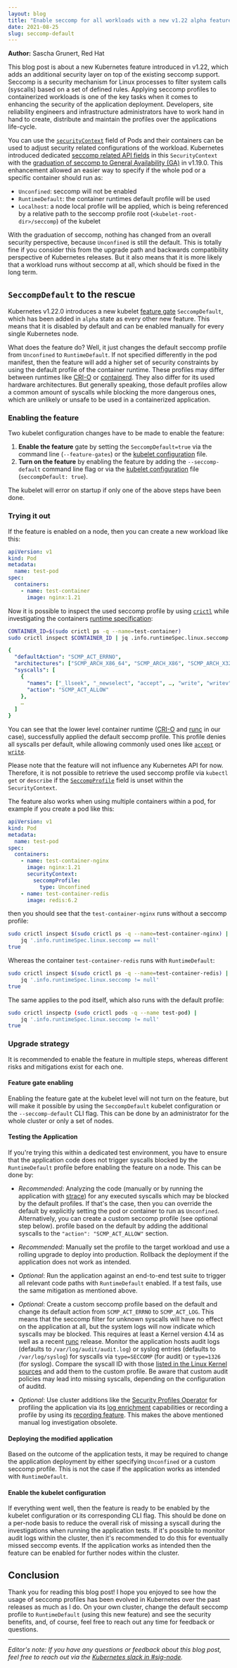 ```yaml
---
layout: blog
title: "Enable seccomp for all workloads with a new v1.22 alpha feature"
date: 2021-08-25
slug: seccomp-default
---
```


**Author:** Sascha Grunert, Red Hat

This blog post is about a new Kubernetes feature introduced in v1.22, which adds
an additional security layer on top of the existing seccomp support. Seccomp is
a security mechanism for Linux processes to filter system calls (syscalls) based
on a set of defined rules. Applying seccomp profiles to containerized workloads
is one of the key tasks when it comes to enhancing the security of the
application deployment. Developers, site reliability engineers and
infrastructure administrators have to work hand in hand to create, distribute
and maintain the profiles over the applications life-cycle.

You can use the [`securityContext`][seccontext] field of Pods and their
containers can be used to adjust security related configurations of the
workload. Kubernetes introduced dedicated [seccomp related API
fields][seccontext] in this `SecurityContext` with the [graduation of seccomp to
General Availability (GA)][ga] in v1.19.0. This enhancement allowed an easier
way to specify if the whole pod or a specific container should run as:

[seccontext]: /docs/reference/kubernetes-api/workload-resources/pod-v1/#security-context-1
[ga]: https://kubernetes.io/blog/2020/08/26/kubernetes-release-1.19-accentuate-the-paw-sitive/#graduated-to-stable

- `Unconfined`: seccomp will not be enabled
- `RuntimeDefault`: the container runtimes default profile will be used
- `Localhost`: a node local profile will be applied, which is being referenced
  by a relative path to the seccomp profile root (`<kubelet-root-dir>/seccomp`)
  of the kubelet

With the graduation of seccomp, nothing has changed from an overall security
perspective, because `Unconfined` is still the default. This is totally fine if
you consider this from the upgrade path and backwards compatibility perspective of
Kubernetes releases. But it also means that it is more likely that a workload
runs without seccomp at all, which should be fixed in the long term.

## `SeccompDefault` to the rescue

Kubernetes v1.22.0 introduces a new kubelet [feature gate][gate]
`SeccompDefault`, which has been added in `alpha` state as every other new
feature. This means that it is disabled by default and can be enabled manually
for every single Kubernetes node.

[gate]: /docs/reference/command-line-tools-reference/feature-gates

What does the feature do? Well, it just changes the default seccomp profile from
`Unconfined` to `RuntimeDefault`. If not specified differently in the pod
manifest, then the feature will add a higher set of security constraints by
using the default profile of the container runtime. These profiles may differ
between runtimes like [CRI-O][crio] or [containerd][ctrd]. They also differ for
its used hardware architectures. But generally speaking, those default profiles
allow a common amount of syscalls while blocking the more dangerous ones, which
are unlikely or unsafe to be used in a containerized application.

[crio]: https://github.com/cri-o/cri-o/blob/fe30d62/vendor/github.com/containers/common/pkg/seccomp/default_linux.go#L45
[ctrd]: https://github.com/containerd/containerd/blob/e1445df/contrib/seccomp/seccomp_default.go#L51

### Enabling the feature

Two kubelet configuration changes have to be made to enable the feature:

1. **Enable the feature** gate by setting the `SeccompDefault=true` via the command
   line (`--feature-gates`) or the [kubelet configuration][kubelet] file.
2. **Turn on the feature** by enabling the feature by adding the
   `--seccomp-default` command line flag or via the [kubelet
   configuration][kubelet] file (`seccompDefault: true`).

[kubelet]: /docs/tasks/administer-cluster/kubelet-config-file

The kubelet will error on startup if only one of the above steps have been done.

### Trying it out

If the feature is enabled on a node, then you can create a new workload like
this:

```yaml
apiVersion: v1
kind: Pod
metadata:
  name: test-pod
spec:
  containers:
    - name: test-container
      image: nginx:1.21
```

Now it is possible to inspect the used seccomp profile by using
[`crictl`][crictl] while investigating the containers [runtime
specification][rspec]:

[crictl]: https://github.com/kubernetes-sigs/cri-tools
[rspec]: https://github.com/opencontainers/runtime-spec/blob/0c021c1/config-linux.md#seccomp

```bash
CONTAINER_ID=$(sudo crictl ps -q --name=test-container)
sudo crictl inspect $CONTAINER_ID | jq .info.runtimeSpec.linux.seccomp
```

```yaml
{
  "defaultAction": "SCMP_ACT_ERRNO",
  "architectures": ["SCMP_ARCH_X86_64", "SCMP_ARCH_X86", "SCMP_ARCH_X32"],
  "syscalls": [
    {
      "names": ["_llseek", "_newselect", "accept", …, "write", "writev"],
      "action": "SCMP_ACT_ALLOW"
    },
    …
  ]
}
```

You can see that the lower level container runtime ([CRI-O][crio-home] and
[runc][runc] in our case), successfully applied the default seccomp profile.
This profile denies all syscalls per default, while allowing commonly used ones
like [`accept`][accept] or [`write`][write].

[crio-home]: https://github.com/cri-o/cri-o
[runc]: https://github.com/opencontainers/runc
[accept]: https://man7.org/linux/man-pages/man2/accept.2.html
[write]: https://man7.org/linux/man-pages/man2/write.2.html

Please note that the feature will not influence any Kubernetes API for now.
Therefore, it is not possible to retrieve the used seccomp profile via `kubectl`
`get` or `describe` if the [`SeccompProfile`][api] field is unset within the
`SecurityContext`.

[api]: https://kubernetes.io/docs/reference/kubernetes-api/workload-resources/pod-v1/#security-context-1

The feature also works when using multiple containers within a pod, for example
if you create a pod like this:

```yaml
apiVersion: v1
kind: Pod
metadata:
  name: test-pod
spec:
  containers:
    - name: test-container-nginx
      image: nginx:1.21
      securityContext:
        seccompProfile:
          type: Unconfined
    - name: test-container-redis
      image: redis:6.2
```

then you should see that the `test-container-nginx` runs without a seccomp profile:

```bash
sudo crictl inspect $(sudo crictl ps -q --name=test-container-nginx) |
    jq '.info.runtimeSpec.linux.seccomp == null'
true
```

Whereas the container `test-container-redis` runs with `RuntimeDefault`:

```bash
sudo crictl inspect $(sudo crictl ps -q --name=test-container-redis) |
    jq '.info.runtimeSpec.linux.seccomp != null'
true
```

The same applies to the pod itself, which also runs with the default profile:

```bash
sudo crictl inspectp (sudo crictl pods -q --name test-pod) |
    jq '.info.runtimeSpec.linux.seccomp != null'
true
```

### Upgrade strategy

It is recommended to enable the feature in multiple steps, whereas different
risks and mitigations exist for each one.

#### Feature gate enabling

Enabling the feature gate at the kubelet level will not turn on the feature, but
will make it possible by using the `SeccompDefault` kubelet configuration or the
`--seccomp-default` CLI flag. This can be done by an administrator for the whole
cluster or only a set of nodes.

#### Testing the Application

If you're trying this within a dedicated test environment, you have to ensure
that the application code does not trigger syscalls blocked by the
`RuntimeDefault` profile before enabling the feature on a node. This can be done
by:

- _Recommended_: Analyzing the code (manually or by running the application with
  [strace][strace]) for any executed syscalls which may be blocked by the
  default profiles. If that's the case, then you can override the default by
  explicitly setting the pod or container to run as `Unconfined`. Alternatively,
  you can create a custom seccomp profile (see optional step below).
  profile based on the default by adding the additional syscalls to the
  `"action": "SCMP_ACT_ALLOW"` section.

- _Recommended_: Manually set the profile to the target workload and use a
  rolling upgrade to deploy into production. Rollback the deployment if the
  application does not work as intended.

- _Optional_: Run the application against an end-to-end test suite to trigger
  all relevant code paths with `RuntimeDefault` enabled. If a test fails, use
  the same mitigation as mentioned above.

- _Optional_: Create a custom seccomp profile based on the default and change
  its default action from `SCMP_ACT_ERRNO` to `SCMP_ACT_LOG`. This means that
  the seccomp filter for unknown syscalls will have no effect on the application
  at all, but the system logs will now indicate which syscalls may be blocked.
  This requires at least a Kernel version 4.14 as well as a recent [runc][runc]
  release. Monitor the application hosts audit logs (defaults to
  `/var/log/audit/audit.log`) or syslog entries (defaults to `/var/log/syslog`)
  for syscalls via `type=SECCOMP` (for audit) or `type=1326` (for syslog).
  Compare the syscall ID with those [listed in the Linux Kernel
  sources][syscalls] and add them to the custom profile. Be aware that custom
  audit policies may lead into missing syscalls, depending on the configuration
  of auditd.

- _Optional_: Use cluster additions like the [Security Profiles Operator][spo]
  for profiling the application via its [log enrichment][logs] capabilities or
  recording a profile by using its [recording feature][rec]. This makes the
  above mentioned manual log investigation obsolete.

[syscalls]: https://github.com/torvalds/linux/blob/7bb7f2a/arch/x86/entry/syscalls/syscall_64.tbl
[spo]: https://github.com/kubernetes-sigs/security-profiles-operator
[logs]: https://github.com/kubernetes-sigs/security-profiles-operator/blob/c90ef3a/installation-usage.md#record-profiles-from-workloads-with-profilerecordings
[rec]: https://github.com/kubernetes-sigs/security-profiles-operator/blob/c90ef3a/installation-usage.md#using-the-log-enricher
[strace]: https://man7.org/linux/man-pages/man1/strace.1.html

#### Deploying the modified application

Based on the outcome of the application tests, it may be required to change the
application deployment by either specifying `Unconfined` or a custom seccomp
profile. This is not the case if the application works as intended with
`RuntimeDefault`.

#### Enable the kubelet configuration

If everything went well, then the feature is ready to be enabled by the kubelet
configuration or its corresponding CLI flag. This should be done on a per-node
basis to reduce the overall risk of missing a syscall during the investigations
when running the application tests. If it's possible to monitor audit logs
within the cluster, then it's recommended to do this for eventually missed
seccomp events. If the application works as intended then the feature can be
enabled for further nodes within the cluster.

## Conclusion

Thank you for reading this blog post! I hope you enjoyed to see how the usage of
seccomp profiles has been evolved in Kubernetes over the past releases as much
as I do. On your own cluster, change the default seccomp profile to
`RuntimeDefault` (using this new feature) and see the security benefits, and, of
course, feel free to reach out any time for feedback or questions.

---

_Editor's note: If you have any questions or feedback about this blog post, feel
free to reach out via the [Kubernetes slack in #sig-node][slack]._

[slack]: https://kubernetes.slack.com/messages/sig-node
